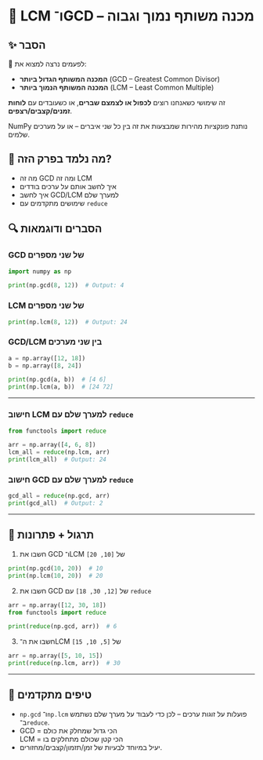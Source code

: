 # 📘 LCM ו־GCD – מכנה משותף נמוך וגבוה

## ✨ הסבר

📌 לפעמים נרצה למצוא את:
- **המכנה המשותף הגדול ביותר** (GCD – Greatest Common Divisor)
- **המכנה המשותף הנמוך ביותר** (LCM – Least Common Multiple)

זה שימושי כשאנחנו רוצים **לכפול או לצמצם שברים**, או כשעובדים עם **לוחות זמנים/קצבים/רצפים**.

NumPy נותנת פונקציות מהירות שמבצעות את זה בין כל שני איברים – או על מערכים שלמים.

## 🧠 מה נלמד בפרק הזה?
- מה זה GCD ומה זה LCM
- איך לחשב אותם על ערכים בודדים
- איך לחשב GCD/LCM למערך שלם
- שימושים מתקדמים עם `reduce`

## 🔍 הסברים ודוגמאות

### GCD של שני מספרים
```python
import numpy as np

print(np.gcd(8, 12))  # Output: 4
```

### LCM של שני מספרים
```python
print(np.lcm(8, 12))  # Output: 24
```

### GCD/LCM בין שני מערכים
```python
a = np.array([12, 18])
b = np.array([8, 24])

print(np.gcd(a, b))  # [4 6]
print(np.lcm(a, b))  # [24 72]
```

---

### חישוב LCM למערך שלם עם `reduce`
```python
from functools import reduce

arr = np.array([4, 6, 8])
lcm_all = reduce(np.lcm, arr)
print(lcm_all)  # Output: 24
```

### חישוב GCD למערך שלם עם `reduce`
```python
gcd_all = reduce(np.gcd, arr)
print(gcd_all)  # Output: 2
```

---

## 🧪 תרגול + פתרונות

1. חשבו את GCD ו־LCM של `[10, 20]`
```python
print(np.gcd(10, 20))  # 10
print(np.lcm(10, 20))  # 20
```

2. חשבו את GCD של `[12, 30, 18]` עם `reduce`
```python
arr = np.array([12, 30, 18])
from functools import reduce

print(reduce(np.gcd, arr))  # 6
```

3. חשבו את ה־LCM של `[5, 10, 15]`
```python
arr = np.array([5, 10, 15])
print(reduce(np.lcm, arr))  # 30
```

---

## 💬 טיפים מתקדמים

* `np.gcd` ו־`np.lcm` פועלות על זוגות ערכים – לכן כדי לעבוד על מערך שלם נשתמש ב־`reduce`.
* GCD = הכי גדול שמחלק את כולם  
  LCM = הכי קטן שכולם מתחלקים בו
* יעיל במיוחד לבעיות של זמן/תזמון/קצבים/מחזורים.

